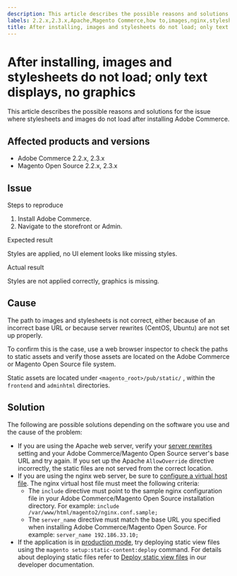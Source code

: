 ```yaml
---
description: This article describes the possible reasons and solutions for the issue where stylesheets and images do not load after installing Adobe Commerce.
labels: 2.2.x,2.3.x,Apache,Magento Commerce,how to,images,nginx,stylesheets, Adobe Commerce,Magento Open Source
title: After installing, images and stylesheets do not load; only text displays, no graphics
---
```


# After installing, images and stylesheets do not load; only text displays, no graphics

This article describes the possible reasons and solutions for the issue where stylesheets and images do not load after installing Adobe Commerce.

## Affected products and versions

* Adobe Commerce 2.2.x, 2.3.x
* Magento Open Source 2.2.x, 2.3.x

## Issue

 <span class="wysiwyg-underline">Steps to reproduce</span>

1. Install Adobe Commerce.
1. Navigate to the storefront or Admin.

 <span class="wysiwyg-underline">Expected result</span>

Styles are applied, no UI element looks like missing styles.

 <span class="wysiwyg-underline">Actual result</span>

Styles are not applied correctly, graphics is missing.

## Cause

The path to images and stylesheets is not correct, either because of an incorrect base URL or because server rewrites (CentOS, Ubuntu) are not set up properly.

To confirm this is the case, use a web browser inspector to check the paths to static assets and verify those assets are located on the Adobe Commerce or Magento Open Source file system.

Static assets are located under `<magento_root>/pub/static/` , within the `frontend` and `adminhtml` directories.

## Solution

The following are possible solutions depending on the software you use and the cause of the problem:

* If you are using the Apache web server, verify your [server rewrites](https://devdocs.magento.com/guides/v2.3/install-gde/prereq/apache.html#apache-help-rewrite) setting and your Adobe Commerce/Magento Open Source server's base URL and try again. If you set up the Apache `AllowOverride` directive incorrectly, the static files are not served from the correct location.    
* If you are using the nginx web server, be sure to [configure a virtual host file](https://devdocs.magento.com/guides/v2.3/install-gde/prereq/nginx.html#configure-nginx-ubuntu). The nginx virtual host file must meet the following criteria:    
    * The `include` directive must point to the sample nginx configuration file in your Adobe Commerce/Magento Open Source installation directory. For example:    `include /var/www/html/magento2/nginx.conf.sample;`    
    * The `server_name` directive must match the base URL you specified when installing Adobe Commerce/Magento Open Source. For example: `server_name 192.186.33.10;`    
* If the application is in [production mode](https://devdocs.magento.com/guides/v2.3/config-guide/bootstrap/magento-modes.html#production-mode), try deploying static view files using the `magento setup:static-content:deploy` command. For details about deploying static files refer to [Deploy static view files](https://devdocs.magento.com/guides/v2.3/install-gde/install/cli/install-cli-subcommands-maint.html) in our developer documentation.